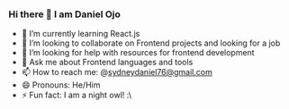 ### Hi there 👋 I am Daniel Ojo

<!--
**Thoobi/Thoobi** is a ✨ _special_ ✨ repository because its `README.md` (this file) appears on your GitHub profile.

Here are some ideas to get you started:

- 🔭 I’m currently working on ...
- 🌱 I’m currently learning ...
- 👯 I’m looking to collaborate on ...
- 🤔 I’m looking for help with ...
- 💬 Ask me about ...
- 📫 How to reach me: ...
- 😄 Pronouns: ...
- ⚡ Fun fact: ...
-->
- 🌱 I’m currently learning React.js
- 👯 I’m looking to collaborate on Frontend projects and looking for a job
- 🤔 I’m looking for help with resources for frontend development
- 💬 Ask me about Frontend languages and tools
- 📫 How to reach me: @sydneydaniel76@gmail.com
- 😄 Pronouns: He/Him
- ⚡ Fun fact: I am a night owl! :\
